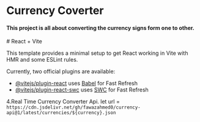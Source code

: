 # Currency Coverter
<h4>This project is all about converting the currency signs form one to  other.</h4>
# React + Vite

This template provides a minimal setup to get React working in Vite with HMR and some ESLint rules.

Currently, two official plugins are available:

- [@vitejs/plugin-react](https://github.com/vitejs/vite-plugin-react/blob/main/packages/plugin-react/README.md) uses [Babel](https://babeljs.io/) for Fast Refresh
- [@vitejs/plugin-react-swc](https://github.com/vitejs/vite-plugin-react-swc) uses [SWC](https://swc.rs/) for Fast Refresh


4.Real Time Currency Converter Api.
let url = `https://cdn.jsdelivr.net/gh/fawazahmed0/currency-api@1/latest/currencies/${currency}.json`
